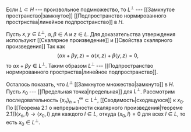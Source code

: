 Если $L\subset H$ --- произвольное подмножество, то $L^\perp$ --- [[Замкнутое пространство|замкнутое]] [[Подпространство нормированного прострнства|линейное подпространство]] в $H$.

Пусть $x,y\in L^\perp$, $\alpha, \beta\in\Lambda$ и $z\in L$. 
Для доказательства утверждения используют [[Скалярное произведение]] и [[Свойства скалярного произведения]]
Так как $$\left\langle \alpha x +\beta y, z\right\rangle  = \alpha\left\langle x, z\right\rangle +\beta\left\langle y, z\right\rangle =0,$$ то $\alpha x +\beta y \in L^\perp$. 
Таким образом $L^\perp$ --- [[Подпространство нормированного прострнства|линейное подпространство]].

Осталось показать, что $L^\perp$ [[Замкнутое множество|замкнуто]] в $H$. 
Пусть $x_0$ --- [[Предельная точка|предельная]] для $L^\perp$. 
Рассмотрим последовательность $\{x_n\}_{n=1}^\infty\subset L^\perp$, [[Сходимость|сходящуюся]] к $x_0$. По  [[Теорема 2.1 о непрерывности скалярного произведения|теореме 2.1]]$\left\langle x_n, l\right\rangle \to\left\langle x_0, l\right\rangle$ для каждого $l\in L$, откуда $\left\langle x_0, l\right\rangle  = 0$ для всех $l\in L$, то есть $x_0\in L^\perp$.